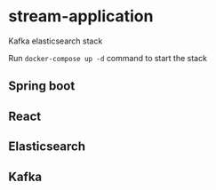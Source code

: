 # stream-application
Kafka elasticsearch stack

Run ```docker-compose up -d``` command to start the stack

## Spring boot 
## React
## Elasticsearch
## Kafka
